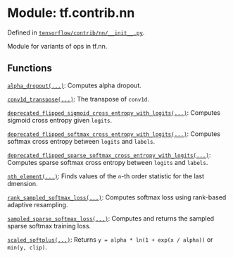 <div itemscope itemtype="http://developers.google.com/ReferenceObject">
<meta itemprop="name" content="tf.contrib.nn" />
<meta itemprop="path" content="Stable" />
</div>

# Module: tf.contrib.nn



Defined in [`tensorflow/contrib/nn/__init__.py`](/code/stable/tensorflow/contrib/nn/__init__.py).

Module for variants of ops in tf.nn.


## Functions

[`alpha_dropout(...)`](../../tf/contrib/nn/alpha_dropout.md): Computes alpha dropout.

[`conv1d_transpose(...)`](../../tf/contrib/nn/conv1d_transpose.md): The transpose of `conv1d`.

[`deprecated_flipped_sigmoid_cross_entropy_with_logits(...)`](../../tf/contrib/nn/deprecated_flipped_sigmoid_cross_entropy_with_logits.md): Computes sigmoid cross entropy given `logits`.

[`deprecated_flipped_softmax_cross_entropy_with_logits(...)`](../../tf/contrib/nn/deprecated_flipped_softmax_cross_entropy_with_logits.md): Computes softmax cross entropy between `logits` and `labels`.

[`deprecated_flipped_sparse_softmax_cross_entropy_with_logits(...)`](../../tf/contrib/nn/deprecated_flipped_sparse_softmax_cross_entropy_with_logits.md): Computes sparse softmax cross entropy between `logits` and `labels`.

[`nth_element(...)`](../../tf/contrib/nn/nth_element.md): Finds values of the `n`-th order statistic for the last dmension.

[`rank_sampled_softmax_loss(...)`](../../tf/contrib/nn/rank_sampled_softmax_loss.md): Computes softmax loss using rank-based adaptive resampling.

[`sampled_sparse_softmax_loss(...)`](../../tf/contrib/nn/sampled_sparse_softmax_loss.md): Computes and returns the sampled sparse softmax training loss.

[`scaled_softplus(...)`](../../tf/contrib/nn/scaled_softplus.md): Returns `y = alpha * ln(1 + exp(x / alpha))` or `min(y, clip)`.

